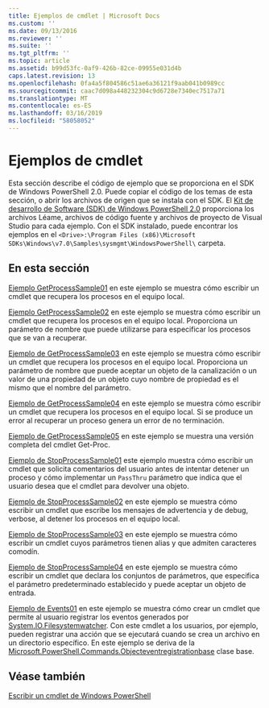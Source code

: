 ```yaml
---
title: Ejemplos de cmdlet | Microsoft Docs
ms.custom: ''
ms.date: 09/13/2016
ms.reviewer: ''
ms.suite: ''
ms.tgt_pltfrm: ''
ms.topic: article
ms.assetid: b99d53fc-0af9-426b-82ce-09955e031d4b
caps.latest.revision: 13
ms.openlocfilehash: 0fa4a5f804586c51ae6a36121f9aab041b0989cc
ms.sourcegitcommit: caac7d098a448232304c9d6728e7340ec7517a71
ms.translationtype: MT
ms.contentlocale: es-ES
ms.lasthandoff: 03/16/2019
ms.locfileid: "58058052"
---
```

# <a name="cmdlet-samples"></a>Ejemplos de cmdlet

Esta sección describe el código de ejemplo que se proporciona en el SDK de Windows PowerShell 2.0. Puede copiar el código de los temas de esta sección, o abrir los archivos de origen que se instala con el SDK. El [Kit de desarrollo de Software (SDK) de Windows PowerShell 2.0](https://www.microsoft.com/en-us/download/details.aspx?id=2560) proporciona los archivos Léame, archivos de código fuente y archivos de proyecto de Visual Studio para cada ejemplo. Con el SDK instalado, puede encontrar los ejemplos en el `<Drive>:\Program Files (x86)\Microsoft SDKs\Windows\v7.0\Samples\sysmgmt\WindowsPowerShell\` carpeta.

## <a name="in-this-section"></a>En esta sección

[Ejemplo GetProcessSample01](./getprocesssample01-sample.md) en este ejemplo se muestra cómo escribir un cmdlet que recupera los procesos en el equipo local.

[Ejemplo GetProcessSample02](./getprocesssample02-sample.md) en este ejemplo se muestra cómo escribir un cmdlet que recupera los procesos en el equipo local. Proporciona un parámetro de nombre que puede utilizarse para especificar los procesos que se van a recuperar.

[Ejemplo de GetProcessSample03](./getprocesssample03-sample.md) en este ejemplo se muestra cómo escribir un cmdlet que recupera los procesos en el equipo local. Proporciona un parámetro de nombre que puede aceptar un objeto de la canalización o un valor de una propiedad de un objeto cuyo nombre de propiedad es el mismo que el nombre del parámetro.

[Ejemplo de GetProcessSample04](./getprocesssample04-sample.md) en este ejemplo se muestra cómo escribir un cmdlet que recupera los procesos en el equipo local. Si se produce un error al recuperar un proceso genera un error de no terminación.

[Ejemplo de GetProcessSample05](./getprocesssample05-sample.md) en este ejemplo se muestra una versión completa del cmdlet Get-Proc.

[Ejemplo de StopProcessSample01](./stopprocesssample01-sample.md) este ejemplo muestra cómo escribir un cmdlet que solicita comentarios del usuario antes de intentar detener un proceso y cómo implementar un `PassThru` parámetro que indica que el usuario desea que el cmdlet para devolver una objeto.

[Ejemplo de StopProcessSample02](./stopprocesssample02-sample.md) en este ejemplo se muestra cómo escribir un cmdlet que escribe los mensajes de advertencia y de debug, verbose, al detener los procesos en el equipo local.

[Ejemplo de StopProcessSample03](./stopprocesssample03-sample.md) en este ejemplo se muestra cómo escribir un cmdlet cuyos parámetros tienen alias y que admiten caracteres comodín.

[Ejemplo de StopProcessSample04](./stopprocesssample04-sample.md) en este ejemplo se muestra cómo escribir un cmdlet que declara los conjuntos de parámetros, que especifica el parámetro predeterminado establecido y puede aceptar un objeto de entrada.

[Ejemplo de Events01](./events01-sample.md) en este ejemplo se muestra cómo crear un cmdlet que permite al usuario registrar los eventos generados por [System.IO.Filesystemwatcher](/dotnet/api/System.IO.FileSystemWatcher). Con este cmdlet a los usuarios, por ejemplo, pueden registrar una acción que se ejecutará cuando se crea un archivo en un directorio específico. En este ejemplo se deriva de la [Microsoft.PowerShell.Commands.Objecteventregistrationbase](/dotnet/api/Microsoft.PowerShell.Commands.ObjectEventRegistrationBase) clase base.

## <a name="see-also"></a>Véase también

[Escribir un cmdlet de Windows PowerShell](./writing-a-windows-powershell-cmdlet.md)
